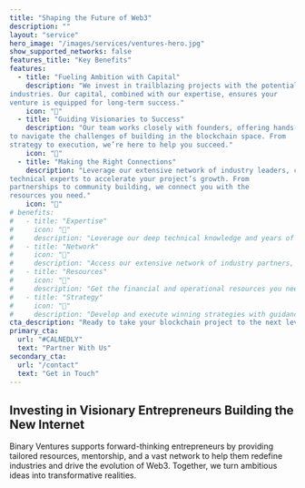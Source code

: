 ```yaml
---
title: "Shaping the Future of Web3"
description: ""
layout: "service"
hero_image: "/images/services/ventures-hero.jpg"
show_supported_networks: false
features_title: "Key Benefits"
features:
  - title: "Fueling Ambition with Capital"
    description: "We invest in trailblazing projects with the potential to disrupt
industries. Our capital, combined with our expertise, ensures your
venture is equipped for long-term success."
    icon: "🚀"
  - title: "Guiding Visionaries to Success"
    description: "Our team works closely with founders, offering hands-on mentorship
to navigate the challenges of building in the blockchain space. From
strategy to execution, we’re here to help you succeed."
    icon: "💎"
  - title: "Making the Right Connections"
    description: "Leverage our extensive network of industry leaders, collaborators, and
technical experts to accelerate your project’s growth. From
partnerships to community building, we connect you with the
resources you need."
    icon: "🤝"
# benefits:
#   - title: "Expertise"
#     icon: "🧠"
#     description: "Leverage our deep technical knowledge and years of blockchain industry experience to validate and improve your technology."
#   - title: "Network"
#     icon: "🤝"
#     description: "Access our extensive network of industry partners, developers, and investors to accelerate your project's growth."
#   - title: "Resources"
#     icon: "💪"
#     description: "Get the financial and operational resources you need to scale your project effectively and sustainably."
#   - title: "Strategy"
#     icon: "🎯"
#     description: "Develop and execute winning strategies with guidance from our experienced team of blockchain entrepreneurs."
cta_description: "Ready to take your blockchain project to the next level? Partner with Binary Ventures and access the resources you need to succeed."
primary_cta:
  url: "#CALNEDLY"
  text: "Partner With Us"
secondary_cta:
  url: "/contact"
  text: "Get in Touch"
---
```


## Investing in Visionary Entrepreneurs Building the New Internet

Binary Ventures supports forward-thinking entrepreneurs by providing
tailored resources, mentorship, and a vast network to help them redefine
industries and drive the evolution of Web3. Together, we turn ambitious
ideas into transformative realities.